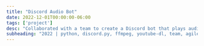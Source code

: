 ```yaml
---
title: "Discord Audio Bot"
date: 2022-12-01T00:00:00-06:00
tags: ['project']
desc: "Collaborated with a team to create a Discord bot that plays audio in a call."
subheading: "2022 | python, discord.py, ffmpeg, youtube-dl, team, agile"
---
```

